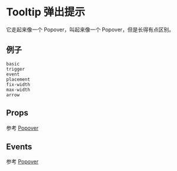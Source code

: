 # Tooltip 弹出提示
它走起来像一个 Popover，叫起来像一个 Popover，但是长得有点区别。
## 例子
```demo
basic
trigger
event
placement
fix-width
max-width
arrow
```
## Props
参考 [Popover](n-popover#Props)

## Events
参考 [Popover](n-popover#Props)
